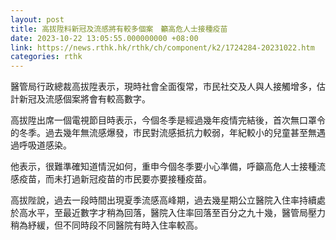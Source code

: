 ```yaml
---
layout: post
title: 高拔陞料新冠及流感將有較多個案　籲高危人士接種疫苗
date: 2023-10-22 13:05:55.000000000 +08:00
link: https://news.rthk.hk/rthk/ch/component/k2/1724284-20231022.htm
categories: rthk
---
```


醫管局行政總裁高拔陞表示，現時社會全面復常，巿民社交及人與人接觸增多，估計新冠及流感個案將會有較高數字。

高拔陞出席一個電視節目時表示，今個冬季是經過幾年疫情完結後，首次無口罩令的冬季。過去幾年無流感爆發，巿民對流感抵抗力較弱，年紀較小的兒童甚至無遇過呼吸道感染。

他表示，很難準確知道情況如何，重申今個冬季要小心準備，呼籲高危人士接種流感疫苗，而未打過新冠疫苗的巿民要亦要接種疫苗。

高拔陛說，過去一段時間出現夏季流感高峰期，過去幾星期公立醫院入住率持續處於高水平，至最近數字才稍為回落，醫院入住率回落至百分之九十幾，醫管局壓力稍為紓緩，但不同時段不同醫院有時入住率較高。

